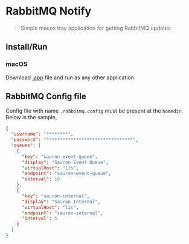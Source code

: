 # RabbitMQ Notify

> Simple macos tray application for getting RabbitMQ updates

## Install/Run

### macOS

Download [.app](https://github.com/ankit-invitae/go-rabbitmq-notify/releases) file and run as any other application.

## RabbitMQ Config file

Config file with name `.rabbitmq.config` must be present at the `homedir`. Below is the sample,

```json
{
  "username": "********",
  "password": "********************************",
  "queues": [
    {
      "key": "sauron-event-queue",
      "display": "Sauron Event Queue",
      "virtualHost": "lis",
      "endpoint": "sauron-event-queue",
      "interval": 10
    },
    {
      "key": "sauron-internal",
      "display": "Sauron Internal",
      "virtualHost": "lis",
      "endpoint": "sauron-internal",
      "interval": 5
    }
  ]
}
```

